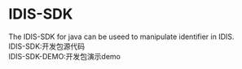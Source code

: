 # IDIS-SDK
The IDIS-SDK for java can be useed to manipulate identifier in IDIS.  
IDIS-SDK:开发包源代码  
IDIS-SDK-DEMO:开发包演示demo

